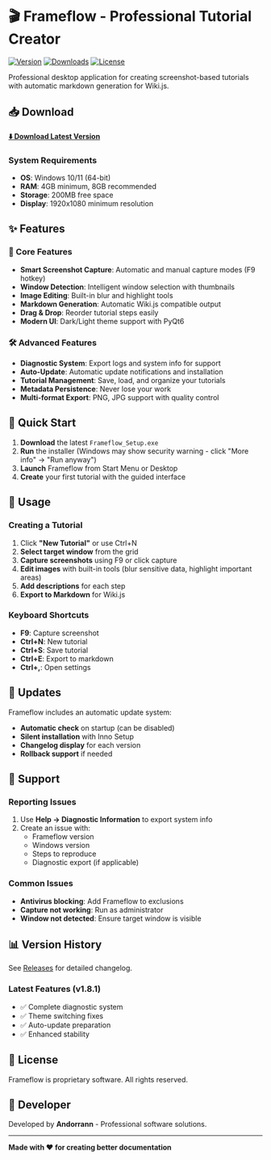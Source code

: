 # 🎬 Frameflow - Professional Tutorial Creator

[![Version](https://img.shields.io/github/v/release/andorrann/frameflow-releases)](https://github.com/andorrann/frameflow-releases/releases/latest)
[![Downloads](https://img.shields.io/github/downloads/andorrann/frameflow-releases/total)](https://github.com/andorrann/frameflow-releases/releases)
[![License](https://img.shields.io/badge/license-Proprietary-blue)](LICENSE)

Professional desktop application for creating screenshot-based tutorials with automatic markdown generation for Wiki.js.

## 📥 Download

**[⬇️ Download Latest Version](https://github.com/andorrann/frameflow-releases/releases/latest)**

### System Requirements
- **OS**: Windows 10/11 (64-bit)
- **RAM**: 4GB minimum, 8GB recommended
- **Storage**: 200MB free space
- **Display**: 1920x1080 minimum resolution

## ✨ Features

### 🎯 Core Features
- **Smart Screenshot Capture**: Automatic and manual capture modes (F9 hotkey)
- **Window Detection**: Intelligent window selection with thumbnails
- **Image Editing**: Built-in blur and highlight tools
- **Markdown Generation**: Automatic Wiki.js compatible output
- **Drag & Drop**: Reorder tutorial steps easily
- **Modern UI**: Dark/Light theme support with PyQt6

### 🛠️ Advanced Features
- **Diagnostic System**: Export logs and system info for support
- **Auto-Update**: Automatic update notifications and installation
- **Tutorial Management**: Save, load, and organize your tutorials
- **Metadata Persistence**: Never lose your work
- **Multi-format Export**: PNG, JPG support with quality control

## 🚀 Quick Start

1. **Download** the latest `Frameflow_Setup.exe`
2. **Run** the installer (Windows may show security warning - click "More info" → "Run anyway")
3. **Launch** Frameflow from Start Menu or Desktop
4. **Create** your first tutorial with the guided interface

## 📖 Usage

### Creating a Tutorial
1. Click **"New Tutorial"** or use Ctrl+N
2. **Select target window** from the grid
3. **Capture screenshots** using F9 or click capture
4. **Edit images** with built-in tools (blur sensitive data, highlight important areas)
5. **Add descriptions** for each step
6. **Export to Markdown** for Wiki.js

### Keyboard Shortcuts
- **F9**: Capture screenshot
- **Ctrl+N**: New tutorial
- **Ctrl+S**: Save tutorial
- **Ctrl+E**: Export to markdown
- **Ctrl+,**: Open settings

## 🔄 Updates

Frameflow includes an automatic update system:
- **Automatic check** on startup (can be disabled)
- **Silent installation** with Inno Setup
- **Changelog display** for each version
- **Rollback support** if needed

## 🐛 Support

### Reporting Issues
1. Use **Help → Diagnostic Information** to export system info
2. Create an issue with:
   - Frameflow version
   - Windows version
   - Steps to reproduce
   - Diagnostic export (if applicable)

### Common Issues
- **Antivirus blocking**: Add Frameflow to exclusions
- **Capture not working**: Run as administrator
- **Window not detected**: Ensure target window is visible

## 📊 Version History

See [Releases](https://github.com/andorrann/frameflow-releases/releases) for detailed changelog.

### Latest Features (v1.8.1)
- ✅ Complete diagnostic system
- ✅ Theme switching fixes
- ✅ Auto-update preparation
- ✅ Enhanced stability

## 📜 License

Frameflow is proprietary software. All rights reserved.

## 🏢 Developer

Developed by **Andorrann** - Professional software solutions.

---

**Made with ❤️ for creating better documentation**
